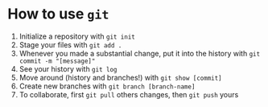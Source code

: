 # How to use `git`
1. Initialize a repository with `git init`
2. Stage your files with `git add .`
3. Whenever you made a substantial change, put it into the history with `git commit -m "[message]"`
4. See your history with `git log`
5. Move around (history and branches!) with `git show [commit]`
6. Create new branches with `git branch [branch-name]`
7. To collaborate, first `git pull` others changes, then `git push` yours